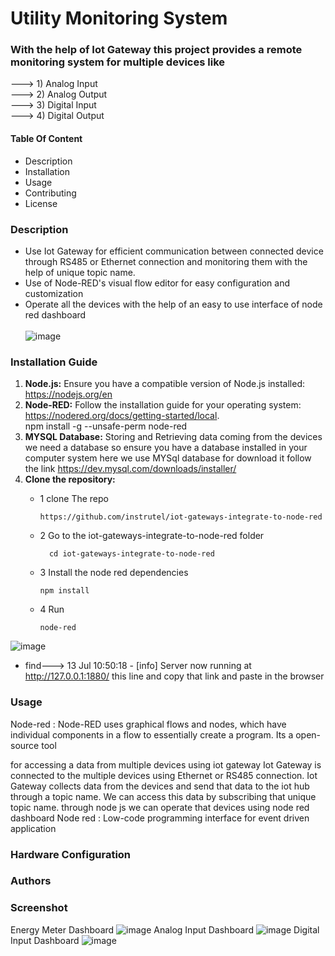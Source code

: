 # Utility Monitoring System 

### With the help of Iot Gateway this project provides a remote monitoring system for multiple devices like  
---> 1) Analog Input  <br/>
---> 2) Analog Output  <br/>
---> 3) Digital Input  <br />
---> 4) Digital Output

#### Table Of Content 
* Description
* Installation
* Usage
* Contributing
* License
  <br />
### Description 
* Use Iot Gateway for efficient communication between connected device through RS485 or Ethernet connection and monitoring them with the help of unique topic name.
* Use of Node-RED's visual flow editor for easy configuration and customization  <br />
* Operate all the devices with the help of an easy to use interface of node red dashboard <br/><br/>
![image](https://github.com/user-attachments/assets/6d78505d-cb15-46a3-bb73-145a6d86cb82)

### Installation Guide
1. **Node.js:** Ensure you have a compatible version of Node.js installed: https://nodejs.org/en
2. **Node-RED:** Follow the installation guide for your operating system: https://nodered.org/docs/getting-started/local.            
   npm install -g --unsafe-perm node-red
3. **MYSQL Database:** Storing and Retrieving data coming from the devices we need a database so ensure you have a database installed in your computer system here we use MYSql database for download it follow the link https://dev.mysql.com/downloads/installer/
4. **Clone the repository:**
   * 1 clone The repo
   
         https://github.com/instrutel/iot-gateways-integrate-to-node-red
   * 2 Go to the iot-gateways-integrate-to-node-red folder
    
           cd iot-gateways-integrate-to-node-red

    * 3 Install the node red dependencies
  
          npm install
    * 4 Run
  
          node-red
![image](https://github.com/user-attachments/assets/8963f29f-c56d-41e2-9008-5c756b5b7c4b)
 * find---> 13 Jul 10:50:18 - [info] Server now running at http://127.0.0.1:1880/ this line and copy that link and paste in the browser

### Usage 
Node-red :
Node-RED uses graphical flows and nodes, which have individual components in a flow to essentially create a program. 
Its a open-source tool


for accessing a data from multiple devices using iot gateway 
Iot Gateway is connected to the multiple devices using Ethernet or RS485 connection.
Iot Gateway collects data from the devices and send that data to the iot hub through a topic name.
We can access this data by subscribing that unique topic name. 
through node js we can operate that devices using node red dashboard 
Node red : Low-code programming interface for event driven application
### Hardware Configuration

### Authors 

### Screenshot
Energy Meter Dashboard
![image](https://github.com/user-attachments/assets/2bd9b9d4-62c9-48f5-b6b8-81bab8b8bd23)
Analog Input Dashboard
![image](https://github.com/user-attachments/assets/8e6c49f9-c9e1-417f-b899-99cf6b4350e3)
Digital Input Dashboard
![image](https://github.com/user-attachments/assets/cb6b118b-3b6f-4d7c-9608-b713cd7df094)
